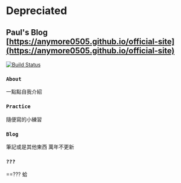 # Depreciated
## Paul's Blog [https://anymore0505.github.io/official-site](https://anymore0505.github.io/official-site)
[![Build Status](https://travis-ci.com/aNyMoRe0505/official-site.svg?branch=master)](https://travis-ci.com/aNyMoRe0505/official-site)

### `About`
一點點自我介紹

### `Practice`
隨便寫的小練習

### `Blog`
筆記或是其他東西 萬年不更新

### `???`
==??? 蛤
